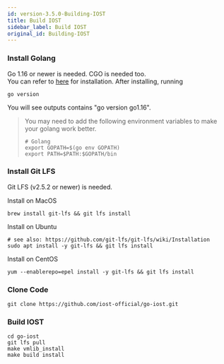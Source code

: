 ```yaml
---
id: version-3.5.0-Building-IOST
title: Build IOST
sidebar_label: Build IOST
original_id: Building-IOST
---
```

### Install Golang
Go 1.16 or newer is needed. CGO is needed too.   
You can refer to [here](https://golang.org/doc/install) for installation. After installing, running
```
go version
```
You will see outputs contains "go version go1.16".

> You may need to add the following environment variables to make your golang work better.
> ```
> # Golang
> export GOPATH=$(go env GOPATH)
> export PATH=$PATH:$GOPATH/bin
> ```

### Install Git LFS
Git LFS (v2.5.2 or newer) is needed.

Install on MacOS
```
brew install git-lfs && git lfs install
```

Install on Ubuntu
```
# see also: https://github.com/git-lfs/git-lfs/wiki/Installation
sudo apt install -y git-lfs && git lfs install
```

Install on CentOS
```
yum --enablerepo=epel install -y git-lfs && git lfs install
```

### Clone Code

```
git clone https://github.com/iost-official/go-iost.git
```

### Build IOST
```
cd go-iost
git lfs pull
make vmlib_install
make build install
```
